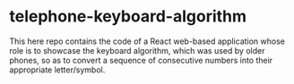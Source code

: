 # telephone-keyboard-algorithm
This here repo contains the code of a React web-based application whose role is to showcase the keyboard algorithm, which was used by older phones, so as to convert a sequence of consecutive numbers into their appropriate letter/symbol. 
